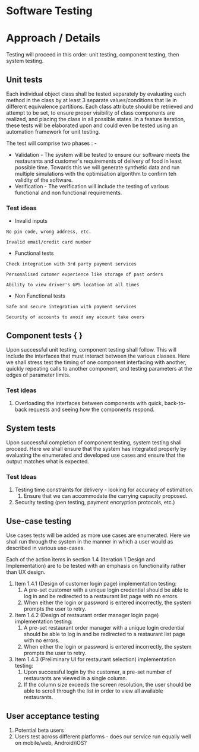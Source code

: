 # Software Testing

# Approach / Details

Testing will proceed in this order: unit testing, component testing, then system testing.

## Unit tests

Each individual object class shall be tested separately by evaluating each method in the class by at least 3 separate values/conditions that lie in different equivalence partitions. Each class attribute should be retrieved and attempt to be set, to ensure proper visibility of class components are realized, and placing the class in all possible states.
In a feature iteration, these tests will be elaborated upon and could even be tested using an automation framework for unit testing.

The test will comprise two phases : - 

* Validation - The system will be tested to ensure our software meets the restaurants and customer's requirements of delivery of food in least possible time. Towards this we will generate synthetic data and run multiple simulations with the optimisation algorithm to confirm teh validity of the software.
* Verification - The verification will include the testing of various functional and non functional requirements.

### Test ideas

* Invalid inputs

```
No pin code, wrong address, etc.
```


```
Invalid email/credit card number
```


* Functional tests

```
Check integration with 3rd party payment services
```


```
Personalised cutomer experience like storage of past orders
```


```
Ability to view driver's GPS location at all times
```


* Non Functional tests

```
Safe and secure integration with payment services
```


```
Security of accounts to avoid any account take overs
```



## Component tests {   }

Upon successful unit testing, component testing shall follow. This will include the interfaces that must interact between the various classes. Here we shall stress test the timing of one component interfacing with another, quickly repeating calls to another component, and testing parameters at the edges of parameter limits.

### Test ideas

1. Overloading the interfaces between components with quick, back-to-back requests and seeing how the components respond.

## System tests

Upon successful completion of component testing, system testing shall proceed. Here we shall ensure that the system has integrated properly by evaluating the enumerated and developed use cases and ensure that the output matches what is expected.

### Test Ideas

1. Testing time constraints for delivery - looking for accuracy of estimation.
   1. Ensure that we can accommodate the carrying capacity proposed.
2. Security testing (pen testing, payment encryption protocols, etc.)

## Use-case testing

Use cases tests will be added as more use cases are enumerated. Here we shall run through the system in the manner in which a user would as described in various use-cases.

Each of the action items in section 1.4 (Iteration 1 Design and Implementation) are to be tested with an emphasis on functionality rather than UX design.

1. Item 1.4.1 (Design of customer login page) implementation testing:
   1. A pre-set customer with a unique login credential should be able to log in and be redirected to a restaurant list page with no errors.
   2. When either the login or password is entered incorrectly, the system prompts the user to retry.
2. Item 1.4.2 (Design of restaurant order manager login page) implementation testing:
   1. A pre-set restaurant order manager with a unique login credential should be able to log in and be redirected to a restaurant list page with no errors.
   2. When either the login or password is entered incorrectly, the system prompts the user to retry.
3. Item 1.4.3 (Preliminary UI for restaurant selection) implementation testing:
   1. Upon successful login by the customer, a pre-set number of restaurants are viewed in a single column.
   2. If the column size exceeds the screen resolution, the user should be able to scroll through the list in order to view all available restaurants.

## User acceptance testing

1. Potential beta users
2. Users test across different platforms - does our service run equally well on mobile/web, Android/iOS?
